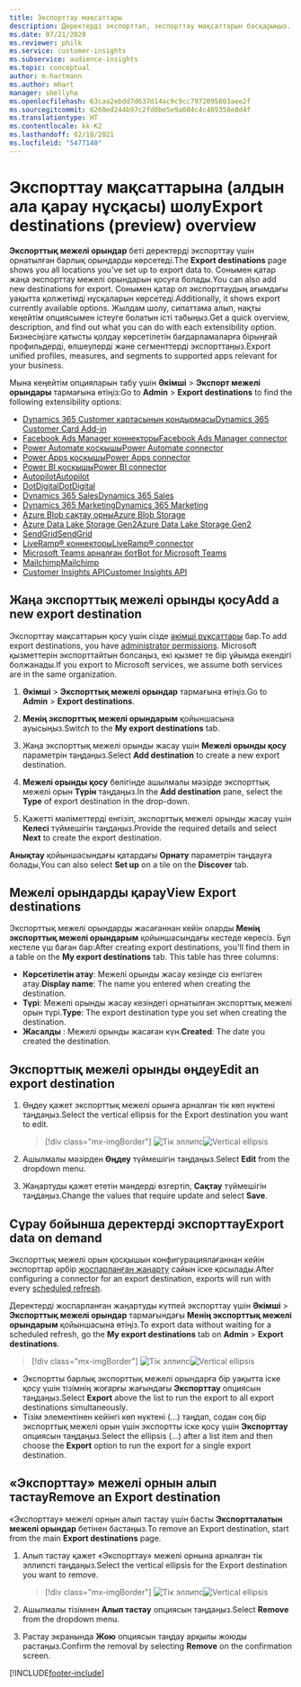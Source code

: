 ```yaml
---
title: Экспорттау мақсаттары
description: Деректерді экспорттап, экспорттау мақсаттарын басқарыңыз.
ms.date: 07/21/2020
ms.reviewer: philk
ms.service: customer-insights
ms.subservice: audience-insights
ms.topic: conceptual
author: m-hartmann
ms.author: mhart
manager: shellyha
ms.openlocfilehash: 63caa2ebdd7d637d14ac9c9cc7972095803aee2f
ms.sourcegitcommit: 0260ed244b97c2fd0be5e9a084c4c489358e8d4f
ms.translationtype: HT
ms.contentlocale: kk-KZ
ms.lasthandoff: 02/18/2021
ms.locfileid: "5477140"
---
```

# <a name="export-destinations-preview-overview"></a><span data-ttu-id="b3979-103">Экспорттау мақсаттарына (алдын ала қарау нұсқасы) шолу</span><span class="sxs-lookup"><span data-stu-id="b3979-103">Export destinations (preview) overview</span></span>

<span data-ttu-id="b3979-104">**Экспорттық межелі орындар** беті деректерді экспорттау үшін орнатылған барлық орындарды көрсетеді.</span><span class="sxs-lookup"><span data-stu-id="b3979-104">The **Export destinations** page shows you all locations you've set up to export data to.</span></span> <span data-ttu-id="b3979-105">Сонымен қатар жаңа экспорттау межелі орындарын қосуға болады.</span><span class="sxs-lookup"><span data-stu-id="b3979-105">You can also add new destinations for export.</span></span> <span data-ttu-id="b3979-106">Сонымен қатар ол экспорттаудың ағымдағы уақытта қолжетімді нұсқаларын көрсетеді.</span><span class="sxs-lookup"><span data-stu-id="b3979-106">Additionally, it shows export currently available options.</span></span> <span data-ttu-id="b3979-107">Жылдам шолу, сипаттама алып, нақты кеңейтім опциясымен істеуге болатын істі табыңыз.</span><span class="sxs-lookup"><span data-stu-id="b3979-107">Get a quick overview, description, and find out what you can do with each extensibility option.</span></span> <span data-ttu-id="b3979-108">Бизнесіңізге қатысты қолдау көрсетілетін бағдарламаларға бірыңғай профильдерді, өлшеулерді және сегменттерді экспорттаңыз.</span><span class="sxs-lookup"><span data-stu-id="b3979-108">Export unified profiles, measures, and segments to supported apps relevant for your business.</span></span>

<span data-ttu-id="b3979-109">Мына кеңейтім опцияларын табу үшін **Әкімші** > **Экспорт межелі орындары** тармағына өтіңіз:</span><span class="sxs-lookup"><span data-stu-id="b3979-109">Go to **Admin** > **Export destinations** to find the following extensibility options:</span></span>

- [<span data-ttu-id="b3979-110">Dynamics 365 Customer картасының қондырмасы</span><span class="sxs-lookup"><span data-stu-id="b3979-110">Dynamics 365 Customer Card Add-in</span></span>](customer-card-add-in.md)
- [<span data-ttu-id="b3979-111">Facebook Ads Manager коннекторы</span><span class="sxs-lookup"><span data-stu-id="b3979-111">Facebook Ads Manager connector</span></span>](export-facebook.md)
- [<span data-ttu-id="b3979-112">Power Automate қосқышы</span><span class="sxs-lookup"><span data-stu-id="b3979-112">Power Automate connector</span></span>](export-power-automate.md)
- [<span data-ttu-id="b3979-113">Power Apps қосқышы</span><span class="sxs-lookup"><span data-stu-id="b3979-113">Power Apps connector</span></span>](export-power-apps.md)
- [<span data-ttu-id="b3979-114">Power BI қосқышы</span><span class="sxs-lookup"><span data-stu-id="b3979-114">Power BI connector</span></span>](export-power-bi.md)
- [<span data-ttu-id="b3979-115">Autopilot</span><span class="sxs-lookup"><span data-stu-id="b3979-115">Autopilot</span></span>](export-autopilot.md)
- [<span data-ttu-id="b3979-116">DotDigital</span><span class="sxs-lookup"><span data-stu-id="b3979-116">DotDigital</span></span>](export-dotdigital.md)
- [<span data-ttu-id="b3979-117">Dynamics 365 Sales</span><span class="sxs-lookup"><span data-stu-id="b3979-117">Dynamics 365 Sales</span></span>](export-dynamics365-sales.md)
- [<span data-ttu-id="b3979-118">Dynamics 365 Marketing</span><span class="sxs-lookup"><span data-stu-id="b3979-118">Dynamics 365 Marketing</span></span>](export-dynamics365-marketing.md)
- [<span data-ttu-id="b3979-119">Azure Blob сақтау орны</span><span class="sxs-lookup"><span data-stu-id="b3979-119">Azure Blob Storage</span></span>](export-azure-blob-storage.md)
- [<span data-ttu-id="b3979-120">Azure Data Lake Storage Gen2</span><span class="sxs-lookup"><span data-stu-id="b3979-120">Azure Data Lake Storage Gen2</span></span>](export-azure-data-lake-storage-gen2.md)
- [<span data-ttu-id="b3979-121">SendGrid</span><span class="sxs-lookup"><span data-stu-id="b3979-121">SendGrid</span></span>](export-sendgrid.md)
- [<span data-ttu-id="b3979-122">LiveRamp&reg; коннекторы</span><span class="sxs-lookup"><span data-stu-id="b3979-122">LiveRamp&reg; connector</span></span>](export-liveramp.md)
- [<span data-ttu-id="b3979-123">Microsoft Teams арналған бот</span><span class="sxs-lookup"><span data-stu-id="b3979-123">Bot for Microsoft Teams</span></span>](export-teams-bot.md)
- [<span data-ttu-id="b3979-124">Mailchimp</span><span class="sxs-lookup"><span data-stu-id="b3979-124">Mailchimp</span></span>](export-mailchimp.md)
- [<span data-ttu-id="b3979-125">Customer Insights API</span><span class="sxs-lookup"><span data-stu-id="b3979-125">Customer Insights API</span></span>](apis.md)

## <a name="add-a-new-export-destination"></a><span data-ttu-id="b3979-126">Жаңа экспорттық межелі орынды қосу</span><span class="sxs-lookup"><span data-stu-id="b3979-126">Add a new export destination</span></span>

<span data-ttu-id="b3979-127">Экспорттау мақсаттарын қосу үшін сізде [әкімші рұқсаттары](permissions.md) бар.</span><span class="sxs-lookup"><span data-stu-id="b3979-127">To add export destinations, you have [administrator permissions](permissions.md).</span></span> <span data-ttu-id="b3979-128">Microsoft қызметтерін экспорттайтын болсаңыз, екі қызмет те бір ұйымда екендігі болжанады.</span><span class="sxs-lookup"><span data-stu-id="b3979-128">If you export to Microsoft services, we assume both services are in the same organization.</span></span>

1. <span data-ttu-id="b3979-129">**Әкімші** > **Экспорттық межелі орындар** тармағына өтіңіз.</span><span class="sxs-lookup"><span data-stu-id="b3979-129">Go to **Admin** > **Export destinations**.</span></span>

1. <span data-ttu-id="b3979-130">**Менің экспорттық межелі орындарым** қойыншасына ауысыңыз.</span><span class="sxs-lookup"><span data-stu-id="b3979-130">Switch to the **My export destinations** tab.</span></span>

1. <span data-ttu-id="b3979-131">Жаңа экспорттық межелі орынды жасау үшін **Межелі орынды қосу** параметрін таңдаңыз.</span><span class="sxs-lookup"><span data-stu-id="b3979-131">Select **Add destination** to create a new export destination.</span></span>

1. <span data-ttu-id="b3979-132">**Межелі орынды қосу** бөлігінде ашылмалы мәзірде экспорттық межелі орын **Түрін** таңдаңыз.</span><span class="sxs-lookup"><span data-stu-id="b3979-132">In the **Add destination** pane, select the **Type** of export destination in the drop-down.</span></span>

1. <span data-ttu-id="b3979-133">Қажетті мәліметтерді енгізіп, экспорттық межелі орынды жасау үшін **Келесі** түймешігін таңдаңыз.</span><span class="sxs-lookup"><span data-stu-id="b3979-133">Provide the required details and select **Next** to create the export destination.</span></span>

<span data-ttu-id="b3979-134">**Анықтау** қойыншасындағы қатардағы **Орнату** параметрін таңдауға болады,</span><span class="sxs-lookup"><span data-stu-id="b3979-134">You can also select **Set up** on a tile on the **Discover** tab.</span></span>

## <a name="view-export-destinations"></a><span data-ttu-id="b3979-135">Межелі орындарды қарау</span><span class="sxs-lookup"><span data-stu-id="b3979-135">View Export destinations</span></span>

<span data-ttu-id="b3979-136">Экспорттық межелі орындарды жасағаннан кейін оларды **Менің экспорттық межелі орындарым** қойыншасындағы кестеде көресіз. Бұл кестеле үш баған бар:</span><span class="sxs-lookup"><span data-stu-id="b3979-136">After creating export destinations, you'll find them in a table on the **My export destinations** tab. This table has three columns:</span></span>

- <span data-ttu-id="b3979-137">**Көрсетілетін атау**: Межелі орынды жасау кезінде сіз енгізген атау.</span><span class="sxs-lookup"><span data-stu-id="b3979-137">**Display name**: The name you entered when creating the destination.</span></span>
- <span data-ttu-id="b3979-138">**Түрі**: Межелі орынды жасау кезіндегі орнатылған экспорттық межелі орын түрі.</span><span class="sxs-lookup"><span data-stu-id="b3979-138">**Type**: The export destination type you set when creating the destination.</span></span>
- <span data-ttu-id="b3979-139">**Жасалды** : Межелі орынды жасаған күн.</span><span class="sxs-lookup"><span data-stu-id="b3979-139">**Created**: The date you created the destination.</span></span>

## <a name="edit-an-export-destination"></a><span data-ttu-id="b3979-140">Экспорттық межелі орынды өңдеу</span><span class="sxs-lookup"><span data-stu-id="b3979-140">Edit an export destination</span></span>

1. <span data-ttu-id="b3979-141">Өңдеу қажет экспорттық межелі орынға арналған тік көп нүктені таңдаңыз.</span><span class="sxs-lookup"><span data-stu-id="b3979-141">Select the vertical ellipsis for the Export destination you want to edit.</span></span>

   > [!div class="mx-imgBorder"]
   > <span data-ttu-id="b3979-142">![Тік эллипс](media/export-destinations-page-ellipsis.png "Тік эллипс")</span><span class="sxs-lookup"><span data-stu-id="b3979-142">![Vertical ellipsis](media/export-destinations-page-ellipsis.png "Vertical ellipsis")</span></span>

1. <span data-ttu-id="b3979-143">Ашылмалы мәзірден **Өңдеу** түймешігін таңдаңыз.</span><span class="sxs-lookup"><span data-stu-id="b3979-143">Select **Edit** from the dropdown menu.</span></span>

1. <span data-ttu-id="b3979-144">Жаңартуды қажет ететін мәндерді өзгертіп, **Сақтау** түймешігін таңдаңыз.</span><span class="sxs-lookup"><span data-stu-id="b3979-144">Change the values that require update and select **Save**.</span></span>

## <a name="export-data-on-demand"></a><span data-ttu-id="b3979-145">Сұрау бойынша деректерді экспорттау</span><span class="sxs-lookup"><span data-stu-id="b3979-145">Export data on demand</span></span>

<span data-ttu-id="b3979-146">Экспорттық межелі орын қосқышын конфигурациялағаннан кейін экспорттар әрбір [жоспарланған жаңарту](system.md#schedule-tab) сайын іске қосылады.</span><span class="sxs-lookup"><span data-stu-id="b3979-146">After configuring a connector for an export destination, exports will run with every [scheduled refresh](system.md#schedule-tab).</span></span>

<span data-ttu-id="b3979-147">Деректерді жоспарланған жаңартуды күтпей экспорттау үшін **Әкімші** > **Экспорттық межелі орындар** тармағындағы **Менің экспорттық межелі орындарым** қойыншасына өтіңіз.</span><span class="sxs-lookup"><span data-stu-id="b3979-147">To export data without waiting for a scheduled refresh, go the **My export destinations** tab on **Admin** > **Export destinations**.</span></span>

> [!div class="mx-imgBorder"]
> <span data-ttu-id="b3979-148">![Тік эллипс](media/export-destinations-page-ellipsis.png "Тік эллипс")</span><span class="sxs-lookup"><span data-stu-id="b3979-148">![Vertical ellipsis](media/export-destinations-page-ellipsis.png "Vertical ellipsis")</span></span>

- <span data-ttu-id="b3979-149">Экспортты барлық экспорттық межелі орындарға бір уақытта іске қосу үшін тізімнің жоғарғы жағындағы **Экспорттау** опциясын таңдаңыз.</span><span class="sxs-lookup"><span data-stu-id="b3979-149">Select **Export** above the list to run the export to all export destinations simultaneously.</span></span>
- <span data-ttu-id="b3979-150">Тізім элементінен кейінгі көп нүктені (…) таңдап, содан соң бір экспорттық межелі орын үшін экспортты іске қосу үшін **Экспорттау** опциясын таңдаңыз.</span><span class="sxs-lookup"><span data-stu-id="b3979-150">Select the ellipsis (...) after a list item and then choose the **Export** option to run the export for a single export destination.</span></span>

## <a name="remove-an-export-destination"></a><span data-ttu-id="b3979-151">«Экспорттау» межелі орнын алып тастау</span><span class="sxs-lookup"><span data-stu-id="b3979-151">Remove an Export destination</span></span>

<span data-ttu-id="b3979-152">«Экспорттау» межелі орнын алып тастау үшін басты **Экспортталатын межелі орындар** бетінен бастаңыз.</span><span class="sxs-lookup"><span data-stu-id="b3979-152">To remove an Export destination, start from the main **Export destinations** page.</span></span>

1. <span data-ttu-id="b3979-153">Алып тастау қажет «Экспорттау» межелі орнына арналған тік эллипсті таңдаңыз.</span><span class="sxs-lookup"><span data-stu-id="b3979-153">Select the vertical ellipsis for the Export destination you want to remove.</span></span>

   > [!div class="mx-imgBorder"]
   > <span data-ttu-id="b3979-154">![Тік эллипс](media/export-destinations-page-ellipsis.png "Тік эллипс")</span><span class="sxs-lookup"><span data-stu-id="b3979-154">![Vertical ellipsis](media/export-destinations-page-ellipsis.png "Vertical ellipsis")</span></span>

2. <span data-ttu-id="b3979-155">Ашылмалы тізімнен **Алып тастау** опциясын таңдаңыз.</span><span class="sxs-lookup"><span data-stu-id="b3979-155">Select **Remove** from the dropdown menu.</span></span>

3. <span data-ttu-id="b3979-156">Растау экранында **Жою** опциясын таңдау арқылы жоюды растаңыз.</span><span class="sxs-lookup"><span data-stu-id="b3979-156">Confirm the removal by selecting **Remove** on the confirmation screen.</span></span>


[!INCLUDE[footer-include](../includes/footer-banner.md)]
